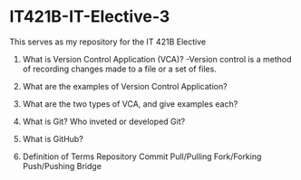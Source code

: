 # IT421B-IT-Elective-3
This serves as my repository for the IT 421B Elective
1. What is Version Control Application (VCA)?
	-Version control is a method of recording changes made to a file or a set of files.
2. What are the examples of Version Control Application?

3. What are the two types of VCA, and give examples each?

4. What is Git?
   Who inveted or developed Git?

5. What is GitHub?

6.  Definition of Terms
	Repository
	Commit
	Pull/Pulling
	Fork/Forking
	Push/Pushing
	Bridge
